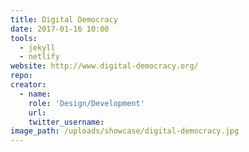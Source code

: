 ```yaml
---
title: Digital Democracy
date: 2017-01-16 10:00
tools:
  - jekyll
  - netlify
website: http://www.digital-democracy.org/
repo:
creator:
  - name:
    role: 'Design/Development'
    url:
    twitter_username:
image_path: /uploads/showcase/digital-democracy.jpg
---
```


